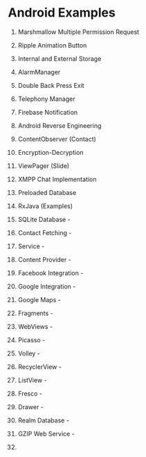 # Android Examples

1.  Marshmallow Multiple Permission Request
2.  Ripple Animation Button
3.  Internal and External Storage
4.  AlarmManager
5.  Double Back Press Exit
6.  Telephony Manager
7.  Firebase Notification
8.  Android Reverse Engineering
9.  ContentObserver (Contact)
10. Encryption-Decryption
11. ViewPager (Slide)
12. XMPP Chat Implementation
13. Preloaded Database
14. RxJava (Examples)

7.  SQLite Database -
8.  Contact Fetching -
9.  Service -
10. Content Provider -
11. Facebook Integration -
12. Google Integration -
13. Google Maps -
14. Fragments -
15. WebViews -
16. Picasso -
17. Volley -
18. RecyclerView -
19. ListView -
20. Fresco -
21. Drawer -
22. Realm Database -
23. GZIP Web Service -
25. 
